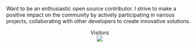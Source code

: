 <!-- ![visitors](https://visitor-badge.glitch.me/badge?page_id=Sankhadip-Roy&left_color=green&right_color=red)
![visitors](https://visitor-badge.laobi.icu/badge?page_id=Sankhadip-Roy.Sankhadip-Roy)
![githubAnimation](https://user-images.githubusercontent.com/91897336/214821645-4d8d2d6e-1a75-42fc-be40-3e8851498b0c.gif)-->

<!-- <a href=#><img src="animation.svg"></a> -->
Want to be an enthusiastic open source contributor. I strive to make a positive impact on the community by actively participating in various projects, collaborating with other developers to create innovative solutions.

<p align="center"> 
  Visitors <br>
  <img src="https://profile-counter.glitch.me/Sankhadip-Roy/count.svg" />
</p>
